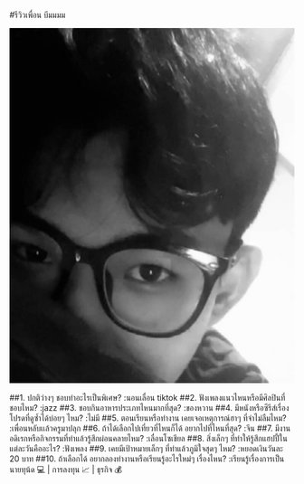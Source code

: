 #รีวิวเพื่อน บีมมมม

![Image](img/Beam.jpg)

##1. ปกติว่างๆ ชอบทำอะไรเป็นพิเศษ?
:นอนเลื่อน tiktok
##2. ฟังเพลงแนวไหนหรือมีศิลปินที่ชอบไหม?
:jazz
##3. ชอบกินอาหารประเภทไหนมากที่สุด?
:ของหวาน
##4. มีหนังหรือซีรีส์เรื่องโปรดที่ดูซ้ำได้บ่อยๆ ไหม?
:ไม่มี
##5. ตอนเรียนหรือทำงาน เคยเจอเหตุการณ์ฮาๆ ที่จำไม่ลืมไหม?
:เพื่อนหลับเเล้วครูมาปลุก
##6. ถ้าได้เลือกไปเที่ยวที่ไหนก็ได้ อยากไปที่ไหนที่สุด?
:จีน
##7. มีงานอดิเรกหรือกิจกรรมที่ทำแล้วรู้สึกผ่อนคลายไหม?
:เลื่อนโซเชียล
##8. สิ่งเล็กๆ ที่ทำให้รู้สึกแฮปปี้ในแต่ละวันคืออะไร?
:ฟังเพลง
##9. เคยมีเป้าหมายเล็กๆ ที่ทำแล้วภูมิใจสุดๆ ไหม?
:หยอดเงินวันละ 20 บาท
##10. ถ้าเลือกได้ อยากลองทำงานหรือเรียนรู้อะไรใหม่ๆ เรื่องไหน?
:เรียนรู้เรื่องการเป็นนายทุน้ด 💻 | การลงทุน 📈 | ธุรกิจ 💰
